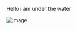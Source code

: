 Hello i am under the water 

![image](https://github.com/user-attachments/assets/9aba3633-5b38-4cf2-bc11-d9edd493d597)

